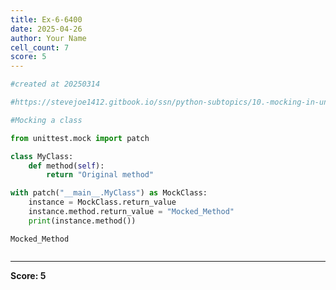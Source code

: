 ```yaml
---
title: Ex-6-6400
date: 2025-04-26
author: Your Name
cell_count: 7
score: 5
---
```


```python
#created at 20250314
```


```python
#https://stevejoe1412.gitbook.io/ssn/python-subtopics/10.-mocking-in-unit-tests
```


```python
#Mocking a class
```


```python
from unittest.mock import patch
```


```python
class MyClass:
    def method(self):
        return "Original method"
```


```python
with patch("__main__.MyClass") as MockClass:
    instance = MockClass.return_value
    instance.method.return_value = "Mocked_Method"
    print(instance.method())
```

    Mocked_Method



```python

```


---
**Score: 5**
